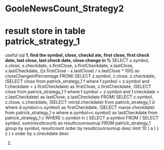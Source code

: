 # GooleNewsCount_Strategy2
# result store in table patrick_strategy_1

useful sql
**1. find the symbol, close, checkd ate, first close, first check date, last close, last check date, close change in %**
SELECT 
	x.symbol,
	x.close,
	x.checkdate,
	x.firstClose,
	x.firstCheckdate,
	x.lastClose,
	x.lastCheckdate,
	((x.firstClose - x.lastClose) / x.lastClose * 100) as closeChangeinPercentage
FROM(
	SELECT 
		z.symbol,
		z.close,
		z.checkdate,
		(SELECT close from patrick_strategy_1 f where f.symbol = z.symbol and f.checkdate = z.firstCheckdate) as firstClose,
		z.firstCheckdate,
		(SELECT close from patrick_strategy_1 f where f.symbol = z.symbol and f.checkdate = z.lastCheckdate) as lastClose,
		z.lastCheckdate
	FROM(
		SELECT 
		c.symbol, 
		c.close, 
		c.checkdate,
		(SELECT min(d.checkdate) from patrick_strategy_1 d where d.symbol=c.symbol) as firstCheckdate,
		(SELECT max(e.checkdate) from patrick_strategy_1 e where e.symbol=c.symbol) as lastCheckdate
		from patrick_strategy_1 c
		WHERE c.symbol in 
		( SELECT a.symbol FROM ( SELECT symbol, sum(resultcount) as resultcounrsumup FROM patrick_strategy_1 group by symbol, resultcount order by resultcounrsumup desc limit 10 ) a )
	) z
) x
order by x.checkdate desc





2.
